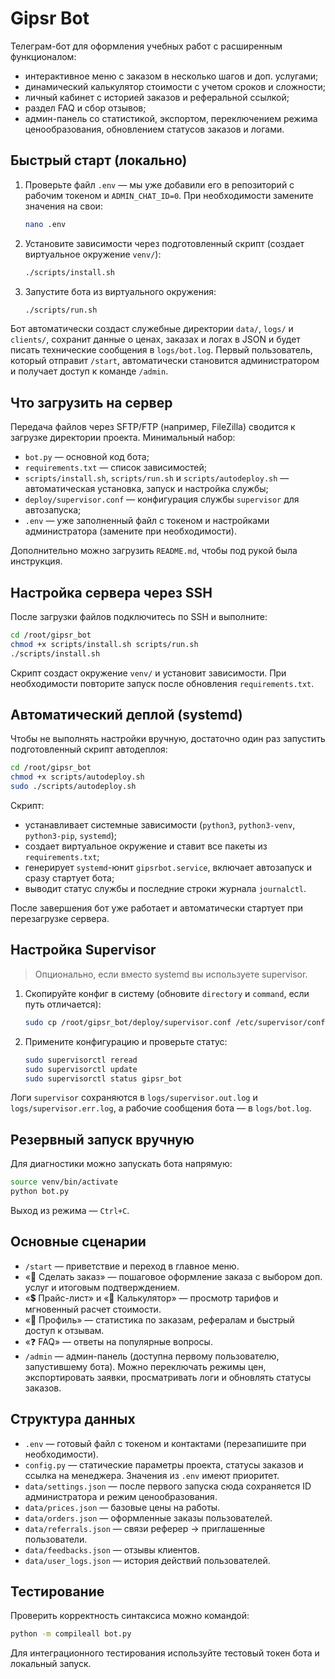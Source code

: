 # Gipsr Bot

Телеграм-бот для оформления учебных работ с расширенным функционалом:

- интерактивное меню с заказом в несколько шагов и доп. услугами;
- динамический калькулятор стоимости с учетом сроков и сложности;
- личный кабинет с историей заказов и реферальной ссылкой;
- раздел FAQ и сбор отзывов;
- админ-панель со статистикой, экспортом, переключением режима ценообразования, обновлением статусов заказов и логами.

## Быстрый старт (локально)

1. Проверьте файл `.env` — мы уже добавили его в репозиторий с рабочим токеном и `ADMIN_CHAT_ID=0`.
   При необходимости замените значения на свои:

   ```bash
   nano .env
   ```

2. Установите зависимости через подготовленный скрипт (создает виртуальное окружение `venv/`):

   ```bash
   ./scripts/install.sh
   ```

3. Запустите бота из виртуального окружения:

   ```bash
   ./scripts/run.sh
   ```

Бот автоматически создаст служебные директории `data/`, `logs/` и `clients/`, сохранит данные о ценах, заказах и логах в JSON и будет писать технические сообщения в `logs/bot.log`. Первый пользователь, который отправит `/start`, автоматически становится администратором и получает доступ к команде `/admin`.

## Что загрузить на сервер

Передача файлов через SFTP/FTP (например, FileZilla) сводится к загрузке директории проекта. Минимальный набор:

- `bot.py` — основной код бота;
- `requirements.txt` — список зависимостей;
- `scripts/install.sh`, `scripts/run.sh` и `scripts/autodeploy.sh` — автоматическая установка, запуск и настройка службы;
- `deploy/supervisor.conf` — конфигурация службы `supervisor` для автозапуска;
- `.env` — уже заполненный файл с токеном и настройками администратора (замените при необходимости).

Дополнительно можно загрузить `README.md`, чтобы под рукой была инструкция.

## Настройка сервера через SSH

После загрузки файлов подключитесь по SSH и выполните:

```bash
cd /root/gipsr_bot
chmod +x scripts/install.sh scripts/run.sh
./scripts/install.sh
```

Скрипт создаст окружение `venv/` и установит зависимости. При необходимости повторите запуск после обновления `requirements.txt`.

## Автоматический деплой (systemd)

Чтобы не выполнять настройки вручную, достаточно один раз запустить подготовленный скрипт автодеплоя:

```bash
cd /root/gipsr_bot
chmod +x scripts/autodeploy.sh
sudo ./scripts/autodeploy.sh
```

Скрипт:

- устанавливает системные зависимости (`python3`, `python3-venv`, `python3-pip`, `systemd`);
- создает виртуальное окружение и ставит все пакеты из `requirements.txt`;
- генерирует `systemd`-юнит `gipsrbot.service`, включает автозапуск и сразу стартует бота;
- выводит статус службы и последние строки журнала `journalctl`.

После завершения бот уже работает и автоматически стартует при перезагрузке сервера.

## Настройка Supervisor

> Опционально, если вместо systemd вы используете supervisor.

1. Скопируйте конфиг в систему (обновите `directory` и `command`, если путь отличается):

   ```bash
   sudo cp /root/gipsr_bot/deploy/supervisor.conf /etc/supervisor/conf.d/gipsr_bot.conf
   ```

2. Примените конфигурацию и проверьте статус:

   ```bash
   sudo supervisorctl reread
   sudo supervisorctl update
   sudo supervisorctl status gipsr_bot
   ```

Логи `supervisor` сохраняются в `logs/supervisor.out.log` и `logs/supervisor.err.log`, а рабочие сообщения бота — в `logs/bot.log`.

## Резервный запуск вручную

Для диагностики можно запускать бота напрямую:

```bash
source venv/bin/activate
python bot.py
```

Выход из режима — `Ctrl+C`.

## Основные сценарии

- `/start` — приветствие и переход в главное меню.
- «📝 Сделать заказ» — пошаговое оформление заказа с выбором доп. услуг и итоговым подтверждением.
- «💲 Прайс-лист» и «🧮 Калькулятор» — просмотр тарифов и мгновенный расчет стоимости.
- «👤 Профиль» — статистика по заказам, рефералам и быстрый доступ к отзывам.
- «❓ FAQ» — ответы на популярные вопросы.
- `/admin` — админ-панель (доступна первому пользователю, запустившему бота). Можно переключать режимы цен, экспортировать
  заявки, просматривать логи и обновлять статусы заказов.

## Структура данных

- `.env` — готовый файл с токеном и контактами (перезапишите при необходимости).
- `config.py` — статические параметры проекта, статусы заказов и ссылка на менеджера. Значения из `.env` имеют приоритет.
- `data/settings.json` — после первого запуска сюда сохраняется ID администратора и режим ценообразования.
- `data/prices.json` — базовые цены на работы.
- `data/orders.json` — оформленные заказы пользователей.
- `data/referrals.json` — связи реферер → приглашенные пользователи.
- `data/feedbacks.json` — отзывы клиентов.
- `data/user_logs.json` — история действий пользователей.

## Тестирование

Проверить корректность синтаксиса можно командой:

```bash
python -m compileall bot.py
```

Для интеграционного тестирования используйте тестовый токен бота и локальный запуск.
